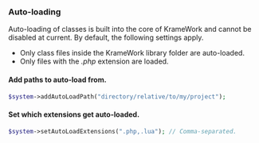 ### Auto-loading

Auto-loading of classes is built into the core of KrameWork and cannot be disabled at current. By default, the following settings apply.

* Only class files inside the KrameWork library folder are auto-loaded.
* Only files with the *.php* extension are loaded.

#### Add paths to auto-load from.

```php
$system->addAutoLoadPath("directory/relative/to/my/project");
```

#### Set which extensions get auto-loaded.

```php
$system->setAutoLoadExtensions(".php,.lua"); // Comma-separated.
```